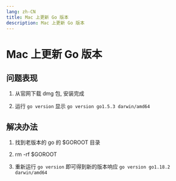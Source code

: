 ```yaml
---
lang: zh-CN
title: Mac 上更新 Go 版本
description: Mac 上更新 Go 版本
---
```


# Mac 上更新 Go 版本

## 问题表现
1. 从官网下载 dmg 包, 安装完成

2. 运行 `go version` 显示 `go version go1.5.3 darwin/amd64`

## 解决办法
1. 找到老版本的 go 的 $GOROOT 目录

2. rm -rf $GOROOT

3. 重新运行 `go version` 即可得到新的版本响应 `go version go1.18.2 darwin/amd64`
